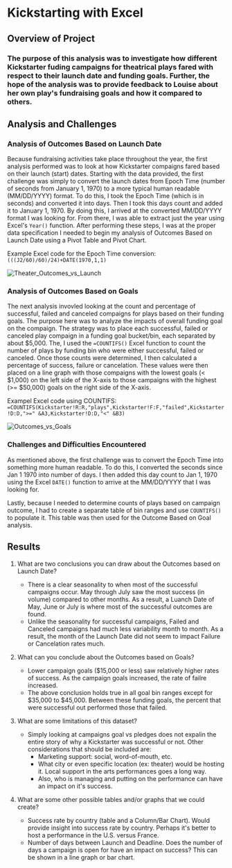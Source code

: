 # Kickstarting with Excel

## Overview of Project

### The purpose of this analysis was to investigate how different Kickstarter fuding campaigns for theatrical plays fared with respect to their launch date and funding goals. Further, the hope of the analysis was to provide feedback to Louise about her own play's fundraising goals and how it compared to others.

## Analysis and Challenges

### Analysis of Outcomes Based on Launch Date
Because fundraising activities take place throughout the year, the first analysis performed was to look at how Kickstarter compaigns fared based on their launch (start) dates. Starting with the data provided, the first challenge was simply to convert the launch dates from Epoch Time (number of seconds from January 1, 1970) to a more typical human readable (MM/DD/YYYY) format. To do this, I took the Epoch Time (which is in seconds) and converted it into days. Then I took this days count and added it to January 1, 1970. By doing this, I arrived at the converted MM/DD/YYYY format I was looking for. From there, I was able to extract just the year using Excel's `Year()` function. After performing these steps, I was at the proper data specification I needed to begin my analysis of Outcomes Based on Launch Date using a Pivot Table and Pivot Chart.

Example Excel code for the Epoch Time conversion: `(((J2/60)/60)/24)+DATE(1970,1,1)`

![Theater_Outcomes_vs_Launch](https://user-images.githubusercontent.com/89284280/130330965-f3d12aec-77ee-49e6-bae7-c8fd3fc16fee.png)

### Analysis of Outcomes Based on Goals
The next analysis invovled looking at the count and percentage of successful, failed and canceled compaigns for plays based on their funding goals. The purpose here was to analyze the impacts of overall funding goal on the compaign. The strategy was to place each successful, failed or canceled play compaign in a funding goal bucket/bin, each separated by about $5,000. The, I used the `=COUNTIFS()` Excel function to count the number of plays by funding bin who were either successful, failed or canceled. Once those counts were determined, I then calculated a percentage of success, failure or cancelation. These values were then placed on a line graph with those compaigns with the lowest goals (< $1,000) on the left side of the X-axis to those campaigns with the highest (>= $50,000) goals on the right side of the X-axis.

Exampel Excel code using COUNTIFS: `=COUNTIFS(Kickstarter!R:R,"plays",Kickstarter!F:F,"failed",Kickstarter!D:D,">=" &A3,Kickstarter!D:D,"<" &B3)`

![Outcomes_vs_Goals](https://user-images.githubusercontent.com/89284280/130330971-a42a61dd-84fe-4736-848e-a3aaf6996c55.png)

### Challenges and Difficulties Encountered
As mentioned above, the first challenge was to convert the Epoch Time into something more human readable. To do this, I converted the seconds since Jan 1 1970 into number of days. I then added this day count to Jan 1, 1970 using the Excel `DATE()` function to arrive at the MM/DD/YYYY that I was looking for.

Lastly, because I needed to determine counts of plays based on campaign outcome, I had to create a separate table of bin ranges and use `COUNTIFS()` to populate it. This table was then used for the Outcome Based on Goal analysis.

## Results

1. What are two conclusions you can draw about the Outcomes based on Launch Date?
   - There is a clear seasonality to when most of the successful campaigns occur. May through July saw the most success (in volume) compared to other months. As a result, a Luanch Date of May, June or July is where most of the successful outcomes are found.
   - Unlike the seasonality for successful campaigns, Failed and Canceled campaigns had much less variability month to month. As a result, the month of the Launch Date did not seem to impact Failure or Cancelation rates much.

2. What can you conclude about the Outcomes based on Goals?
   - Lower campaign goals ($15,000 or less) saw relatively higher rates of success. As the campaign goals increased, the rate of failre increased.
   - The above conclusion holds true in all goal bin ranges except for $35,000 to $45,000. Between these funding goals, the percent that were successful out performed those that failed. 
3. What are some limitations of this dataset?
   - Simply looking at campaigns goal vs pledges does not expalin the entire story of why a Kickstarter was successful or not. Other considerations that should be included are:
     - Marketing support: social, word-of-mouth, etc.
     - What city or even specific location (ex: theater) would be hosting it. Local support in the arts performances goes a long way.
     - Also, who is managing and putting on the performance can have an impact on it's success.
4. What are some other possible tables and/or graphs that we could create?
   - Success rate by country (table and a Column/Bar Chart). Would provide insight into success rate by country. Perhaps it's better to host a performance in the U.S. versus France.
   - Number of days between Launch and Deadline. Does the number of days a campaign is open for have an impact on success? This can be shown in a line graph or bar chart.


